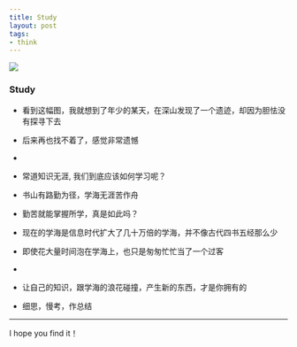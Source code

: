 ```yaml
---
title: Study
layout: post
tags:
- think
---
```



![](http://ww2.sinaimg.cn/large/7853084cgw1f9lvbu14r9j20zk0p8wx7.jpg)


### Study

- 看到这幅图，我就想到了年少的某天，在深山发现了一个遗迹，却因为胆怯没有探寻下去

- 后来再也找不着了，感觉非常遗憾

- 

- 常道知识无涯, 我们到底应该如何学习呢？

- 书山有路勤为径，学海无涯苦作舟

- 勤苦就能掌握所学，真是如此吗？

- 现在的学海是信息时代扩大了几十万倍的学海，并不像古代四书五经那么少

- 即使花大量时间泡在学海上，也只是匆匆忙忙当了一个过客

- 

- 让自己的知识，跟学海的浪花碰撞，产生新的东西，才是你拥有的

- 细思，慢考，作总结

---

I hope you find it！